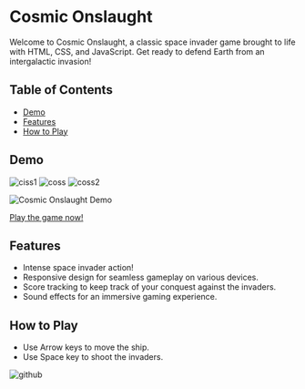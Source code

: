 # Cosmic Onslaught

Welcome to Cosmic Onslaught, a classic space invader game brought to life with HTML, CSS, and JavaScript. Get ready to defend Earth from an intergalactic invasion!

## Table of Contents

- [Demo](#demo)
- [Features](#features)
- [How to Play](#how-to-play)

## Demo
![ciss1](https://github.com/MihirJaiswal/Cosmic-Onslaught/assets/137146214/4c3cce9f-87a6-498f-af1b-ed5617374da9)
![coss](https://github.com/MihirJaiswal/Cosmic-Onslaught/assets/137146214/64af9f48-18ca-4238-af47-ca618a69a6c9)
![coss2](https://github.com/MihirJaiswal/Cosmic-Onslaught/assets/137146214/18063e1b-79c5-4ffb-bb88-69a185d054b9)

![Cosmic Onslaught Demo](demo.gif)

[Play the game now!](link-to-live-demo)

## Features

- Intense space invader action!
- Responsive design for seamless gameplay on various devices.
- Score tracking to keep track of your conquest against the invaders.
- Sound effects for an immersive gaming experience.

## How to Play

- Use Arrow keys to move the ship.
- Use Space key to shoot the invaders.

![github](https://github.com/MihirJaiswal/Cosmic-Onslaught/assets/137146214/2d2f88b3-018c-4283-8f06-7da2bec08ca1)




